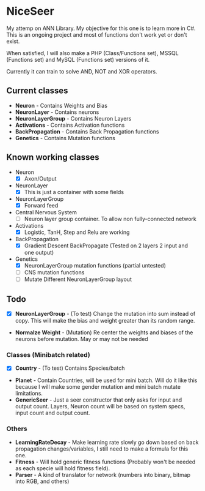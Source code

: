 # NiceSeer
My attemp on ANN Library. My objective for this one is to learn more in C#. This is an ongoing project and most of functions don't work yet or don't exist.

When satisfied, I will also make a PHP (Class/Functions set), MSSQL (Functions set) and MySQL (Functions set) versions of it.

Currently it can train to solve AND, NOT and XOR operators.

## Current classes
  * **Neuron** - Contains Weights and Bias
  * **NeuronLayer** - Contains neurons
  * **NeuronLayerGroup** - Contains Neuron Layers
  * **Activations** - Contains Activation functions
  * **BackPropagation** - Contains Back Propagation functions
  * **Genetics** - Contains Mutation functions
## Known working classes
  * Neuron
    - [x] Axon/Output
  * NeuronLayer
    - [x] This is just a container with some fields
  * NeuronLayerGroup
    - [x] Forward feed
  * Central Nervous System
	- [ ] Neuron layer group container. To allow non fully-connected network
  * Activations
    - [x] Logistic, TanH, Step and Relu are working
  * BackPropagation
    - [x] Gradient Descent BackPropagate (Tested on 2 layers 2 input and one output)
  * Genetics
    - [x] NeuronLayerGroup mutation functions (partial untested)
    - [ ] CNS mutation functions
    - [ ] Mutate Different NeuronLayerGroup layout
## Todo
  - [x] **NeuronLayerGroup** - (To test) Change the mutation into sum instead of copy. This will make the bias and weight greater than its random range.
  * **Normalze Weight** - (Mutation) Re center the weights and biases of the neurons before mutation. May or may not be needed
### Classes (Minibatch related)
  - [x] **Country** - (To test) Contains Species/batch
  * **Planet** - Contain Countries, will be used for mini batch. Will do it like this because I will make some gender mutation and mini batch mutate limitations.
  * **GenericSeer** - Just a seer constructor that only asks for input and output count. Layers, Neuron count will be based on system specs, input count and output count.
### Others
  * **LearningRateDecay** - Make learning rate slowly go down based on back propagation changes/variables, I still need to make a formula for this one.
  * **Fitness** - Will hold generic fitness functions (Probably won't be needed as each specie will hold fitness field).
  * **Parser** - A kind of translator for network (numbers into binary, bitmap into RGB, and others)

